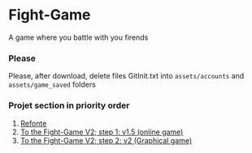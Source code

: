 # Fight-Game
A game where you battle with you firends

### Please
Please, after download, delete files GitInit.txt into `assets/accounts` and `assets/game_saved` folders

### Projet section in priority order
1. [Refonte](https://github.com/QuentinBubu/Fight-Game/projects/1)
2. [To the Fight-Game V2; step 1: v1.5 (online game)](https://github.com/QuentinBubu/Fight-Game/projects/2#column-11085300)
3. [To the Fight-Game V2; step 2: v2 (Graphical game)](https://github.com/QuentinBubu/Fight-Game/projects/2#column-11085316)
